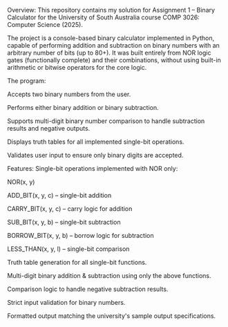Overview:
This repository contains my solution for Assignment 1 – Binary Calculator for the University of South Australia course COMP 3026: Computer Science (2025).

The project is a console-based binary calculator implemented in Python, capable of performing addition and subtraction on binary numbers with an arbitrary number of bits (up to 80+).
It was built entirely from NOR logic gates (functionally complete) and their combinations, without using built-in arithmetic or bitwise operators for the core logic.

The program:

Accepts two binary numbers from the user.

Performs either binary addition or binary subtraction.

Supports multi-digit binary number comparison to handle subtraction results and negative outputs.

Displays truth tables for all implemented single-bit operations.

Validates user input to ensure only binary digits are accepted.

Features:
Single-bit operations implemented with NOR only:

NOR(x, y)

ADD_BIT(x, y, c) – single-bit addition

CARRY_BIT(x, y, c) – carry logic for addition

SUB_BIT(x, y, b) – single-bit subtraction

BORROW_BIT(x, y, b) – borrow logic for subtraction

LESS_THAN(x, y, l) – single-bit comparison

Truth table generation for all single-bit functions.

Multi-digit binary addition & subtraction using only the above functions.

Comparison logic to handle negative subtraction results.

Strict input validation for binary numbers.

Formatted output matching the university's sample output specifications.
